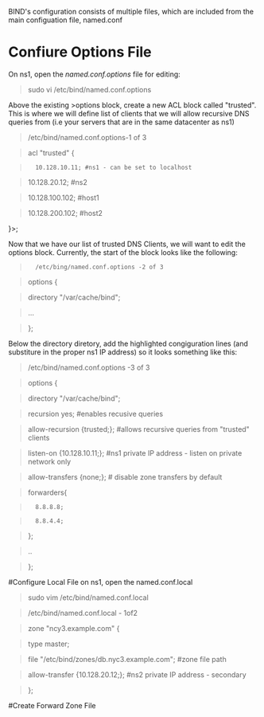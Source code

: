 BIND's configuration consists of multiple files, which are included from the main configuation file, named.conf
# Confiure Options File

On ns1, open the *named.conf.options* file for editing:
> sudo vi /etc/bind/named.conf.options

Above the existing >options  block, create a new ACL block called "trusted". This is where we will define list of clients that we will allow recursive DNS queries from (i.e your servers that are in the same datacenter as ns1)

>	/etc/bind/named.conf.options-1 of 3

>acl "trusted" {

>		10.128.10.11; #ns1 - can be set to localhost

>	10.128.20.12; #ns2

>	10.128.100.102; #host1

>	10.128.200.102; #host2

}>;

Now that we have our list of trusted DNS Clients, we will want to edit the options block. Currently, the start of the block looks like the following:
>		/etc/bing/named.conf.options -2 of 3

>options {

>	directory "/var/cache/bind";

>...

>};

Below the directory diretory, add the highlighted congiguration lines (and substiture in the proper ns1 IP address) so it looks something like this:

>	/etc/bind/named.conf.options -3 of 3

>options {

>	directory "/var/cache/bind";

>

>	recursion yes; #enables recusive queries 

>	allow-recursion {trusted;}; #allows recursive queries from "trusted" clients

>	listen-on {10.128.10.11;}; #ns1 private IP address - listen on private network only

>	allow-transfers {none;}; # disable zone transfers by default 

>

>	forwarders{

>		8.8.8.8;

>		8.8.4.4;

>	};

>..

>};


#Configure Local File
on ns1, open the named.conf.local
>sudo vim /etc/bind/named.conf.local

>	/etc/bind/named.conf.local - 1of2

>zone "ncy3.example.com" {

>	type master;

>	file "/etc/bind/zones/db.nyc3.example.com"; #zone file path

>	allow-transfer {10.128.20.12;}; #ns2 private IP address - secondary

>};

#Create Forward Zone File


